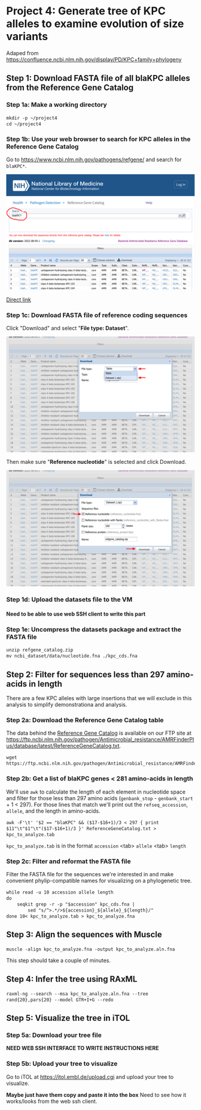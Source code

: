 Project 4: Generate tree of KPC alleles to examine evolution of size variants
=============================================================================

Adaped from https://confluence.ncbi.nlm.nih.gov/display/PD/KPC+family+phylogeny

## Step 1: Download FASTA file of all blaKPC alleles from the Reference Gene Catalog

### Step 1a: Make a working directory
```
mkdir -p ~/project4
cd ~/project4
```

### Step 1b: Use your web browser to search for KPC alleles in the Reference Gene Catalog

Go to https://www.ncbi.nlm.nih.gov/pathogens/refgene/ and search for `blaKPC*`.

![](kpc_phylogeny_1_rgc_search.png)

[Direct link](https://www.ncbi.nlm.nih.gov/pathogens/refgene/#blaKPC*)

### Step 1c: Download FASTA file of reference coding sequences

Click "Download" and select "__File type: Dataset__".

![Click Download and select File type: Dataset](kpc_phylogeny_2_download1.png)

Then make sure "__Reference nucleotide__" is selected and click Download.

![Click Download](kpc_phylogeny_3_download2.png)

### Step 1d: Upload the datasets file to the VM

#### Need to be able to use web SSH client to write this part

### Step 1e: Uncompress the datasets package and extract the FASTA file

```
unzip refgene_catalog.zip
mv ncbi_dataset/data/nucleotide.fna ./kpc_cds.fna
```

## Step 2: Filter for sequences less than 297 amino-acids in length

There are a few KPC alleles with large insertions that we will exclude in this analysis to simplify demonstrationa and analysis.

### Step 2a: Download the Reference Gene Catalog table

The data behind the [Reference Gene Catalog](https://www.ncbi.nlm.nih.gov/pathogens/refgene/) is available on our FTP site at <https://ftp.ncbi.nlm.nih.gov/pathogen/Antimicrobial_resistance/AMRFinderPlus/database/latest/ReferenceGeneCatalog.txt>. 

```
wget https://ftp.ncbi.nlm.nih.gov/pathogen/Antimicrobial_resistance/AMRFinderPlus/database/latest/ReferenceGeneCatalog.txt
```

### Step 2b: Get a list of blaKPC genes < 281 amino-acids in length

We'll use `awk` to calculate the length of each element in nucleotide space and filter for those less than 297 amino acids (`genbank_stop` - `genbank_start` + 1 < 297).  For those lines that match we'll print out the `refseq_accession`, `allele`, and the length in amino-acids.

```
awk -F'\t' '$2 == "blaKPC" && ($17-$16+1)/3 < 297 { print $11"\t"$1"\t"($17-$16+1)/3 }' ReferenceGeneCatalog.txt > kpc_to_analyze.tab
```

`kpc_to_analyze.tab` is in the format `accession` \<tab\> `allele` \<tab\> `length`

### Step 2c: Filter and reformat the FASTA file

Filter the FASTA file for the sequences we're interested in and make convenient phylip-compatible names for visualizing on a phylogenetic tree.

```
while read -u 10 accession allele length
do
    seqkit grep -r -p "$accession" kpc_cds.fna | 
        sed "s/^>.*/>${accession}_${allele}_${length}/"
done 10< kpc_to_analyze.tab > kpc_to_analyze.fna
```

## Step 3: Align the sequences with Muscle

```
muscle -align kpc_to_analyze.fna -output kpc_to_analyze.aln.fna
```
This step should take a couple of minutes.


## Step 4: Infer the tree using RAxML

```
raxml-ng --search --msa kpc_to_analyze.aln.fna --tree rand{20},pars{20} --model GTR+I+G --redo
```

## Step 5: Visualize the tree in iTOL

### Step 5a: Download your tree file

__NEED WEB SSH INTERFACE TO WRITE INSTRUCTIONS HERE__

### Step 5b: Upload your tree to visualize
Go to iTOL at https://itol.embl.de/upload.cgi and upload your tree to visualize.

__Maybe just have them copy and paste it into the box__ Need to see how it works/looks from the web ssh client.

